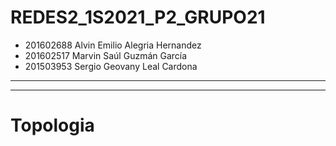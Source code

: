 # REDES2_1S2021_P2_GRUPO21

- 201602688 Alvin Emilio Alegria Hernandez
- 201602517 Marvin Saúl Guzmán García
- 201503953 Sergio Geovany Leal Cardona

----
----
# Topologia 
